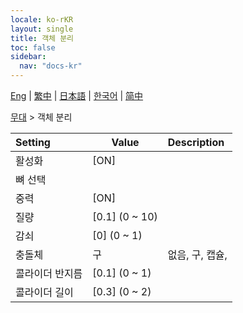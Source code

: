 ```yaml
---
locale: ko-rKR
layout: single
title: 객체 분리
toc: false
sidebar:
  nav: "docs-kr"
---
```

[Eng](/dancexr/menu/2025.4/stage/detach_object) | [繁中](/tw/dancexr/menu/2025.4/stage/detach_object) | [日本語](/jp/dancexr/menu/2025.4/stage/detach_object) | [한국어](/kr/dancexr/menu/2025.4/stage/detach_object) | [简中](/zh/dancexr/menu/2025.4/stage/detach_object)

[무대](../menu#무대) > 객체 분리



| Setting | Value | Description |
| :--- | --- | :--- |
|<nobr>활성화</nobr>| [ON] | 
|<nobr>뼈 선택</nobr>|| 
|<nobr>중력</nobr>| [ON] | 
|<nobr>질량</nobr>| [0.1] (0 ~ 10) | 
|<nobr>감쇠</nobr>| [0] (0 ~ 1) | 
|<nobr>충돌체</nobr>| 구 | 없음, 구, 캡슐, 
|<nobr>콜라이더 반지름</nobr>| [0.1] (0 ~ 1) | 
|<nobr>콜라이더 길이</nobr>| [0.3] (0 ~ 2) | 
